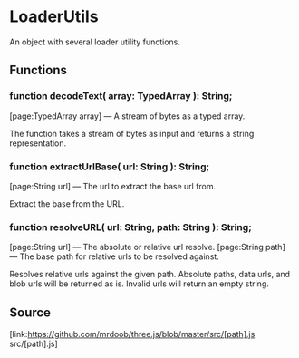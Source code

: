 # LoaderUtils

An object with several loader utility functions.

## Functions

###  function decodeText( array: TypedArray ): String;

[page:TypedArray array] — A stream of bytes as a typed array.

The function takes a stream of bytes as input and returns a string
representation.

###  function extractUrlBase( url: String ): String;

[page:String url] — The url to extract the base url from.

Extract the base from the URL.

###  function resolveURL( url: String, path: String ): String;

[page:String url] — The absolute or relative url resolve. [page:String path] —
The base path for relative urls to be resolved against.

Resolves relative urls against the given path. Absolute paths, data urls, and
blob urls will be returned as is. Invalid urls will return an empty string.

## Source

[link:https://github.com/mrdoob/three.js/blob/master/src/[path].js
src/[path].js]

